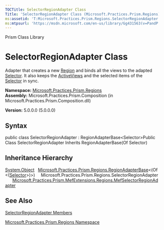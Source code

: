 ```yaml
---
TOCTitle: SelectorRegionAdapter Class
Title: 'SelectorRegionAdapter Class (Microsoft.Practices.Prism.Regions)'
ms:assetid: 'T:Microsoft.Practices.Prism.Regions.SelectorRegionAdapter'
ms:mtpsurl: 'https://msdn.microsoft.com/en-us/library/Gg431563(v=PandP.50)'
---
```


Prism Class Library

SelectorRegionAdapter Class
===========================

Adapter that creates a new [Region](https://msdn.microsoft.com/t:microsoft.practices.prism.regions.region) and binds all the views to the adapted [Selector](http://msdn2.microsoft.com/en-us/library/ms595227). It also keeps the [ActiveViews](https://msdn.microsoft.com/p:microsoft.practices.prism.regions.iregion.activeviews) and the selected items of the [Selector](http://msdn2.microsoft.com/en-us/library/ms595227) in sync.

**Namespace:** [Microsoft.Practices.Prism.Regions](https://msdn.microsoft.com/n:microsoft.practices.prism.regions)
**Assembly:** Microsoft.Practices.Prism.Composition (in Microsoft.Practices.Prism.Composition.dll)

**Version:** 5.0.0.0 (5.0.0.0)

## Syntax


<span id="syntaxToggle"></span>public class SelectorRegionAdapter : RegionAdapterBase&lt;Selector&gt;Public Class SelectorRegionAdapter Inherits RegionAdapterBase(Of Selector)

Inheritance Hierarchy
---------------------

<span id="familyToggle"></span>[System.Object](http://msdn2.microsoft.com/en-us/library/e5kfa45b)
  [Microsoft.Practices.Prism.Regions.RegionAdapterBase](https://msdn.microsoft.com/t:microsoft.practices.prism.regions.regionadapterbase%601)&lt;(Of &lt;([Selector](http://msdn2.microsoft.com/en-us/library/ms595227)&gt;)&gt;)
    Microsoft.Practices.Prism.Regions.SelectorRegionAdapter
      [Microsoft.Practices.Prism.MefExtensions.Regions.MefSelectorRegionAdapter](https://msdn.microsoft.com/t:microsoft.practices.prism.mefextensions.regions.mefselectorregionadapter)

See Also
--------


[SelectorRegionAdapter Members](https://msdn.microsoft.com/allmembers.t:microsoft.practices.prism.regions.selectorregionadapter)

[Microsoft.Practices.Prism.Regions Namespace](https://msdn.microsoft.com/n:microsoft.practices.prism.regions)
